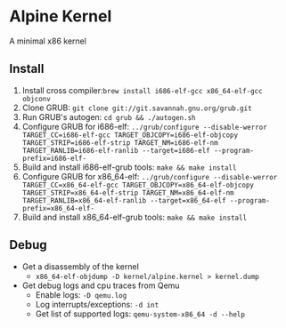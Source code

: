 # Alpine Kernel

A minimal x86 kernel

## Install

1. Install cross compiler:`brew install i686-elf-gcc x86_64-elf-gcc objconv`
2. Clone GRUB: `git clone git://git.savannah.gnu.org/grub.git`
3. Run GRUB's autogen: `cd grub && ./autogen.sh`
4. Configure GRUB for i686-elf: `../grub/configure --disable-werror TARGET_CC=i686-elf-gcc TARGET_OBJCOPY=i686-elf-objcopy
   TARGET_STRIP=i686-elf-strip TARGET_NM=i686-elf-nm TARGET_RANLIB=i686-elf-ranlib --target=i686-elf --program-prefix=i686-elf-`
5. Build and install i686-elf-grub tools: `make && make install`
6. Configure GRUB for x86_64-elf: `../grub/configure --disable-werror TARGET_CC=x86_64-elf-gcc TARGET_OBJCOPY=x86_64-elf-objcopy
   TARGET_STRIP=x86_64-elf-strip TARGET_NM=x86_64-elf-nm TARGET_RANLIB=x86_64-elf-ranlib --target=x86_64-elf --program-prefix=x86_64-elf-`
7. Build and install x86_64-elf-grub tools: `make && make install`

## Debug

* Get a disassembly of the kernel 
  * `x86_64-elf-objdump -D kernel/alpine.kernel > kernel.dump`
* Get debug logs and cpu traces from Qemu
  * Enable logs: `-D qemu.log`
  * Log interrupts/exceptions: `-d int`
  * Get list of supported logs: `qemu-system-x86_64 -d --help`